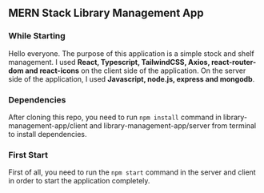 ## MERN Stack Library Management App

### While Starting

Hello everyone. The purpose of this application is a simple stock and shelf management. I used **React, Typescript, TailwindCSS, Axios, react-router-dom and react-icons** on the client side of the application. On the server side of the application, I used **Javascript, node.js, express and mongodb**.


### Dependencies

After cloning this repo, you need to run `npm install` command in library-management-app/client and library-management-app/server from terminal to install dependencies.

### First Start

First of all, you need to run the `npm start` command in the server and client in order to start the application completely.



